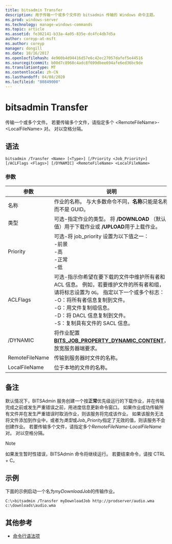 ```yaml
---
title: bitsadmin Transfer
description: 用于传输一个或多个文件的 bitsadmin 传输的 Windows 命令主题。
ms.prod: windows-server
ms.technology: manage-windows-commands
ms.topic: article
ms.assetid: fe302141-b33a-4a05-835e-dc4fc4db7d5a
author: coreyp-at-msft
ms.author: coreyp
manager: dongill
ms.date: 10/16/2017
ms.openlocfilehash: 4e960b4d94416d57e6c42ec27057dafef5e44516
ms.sourcegitcommit: b00d7c8968c4adc8f699dbee694afe6ed36bc9de
ms.translationtype: MT
ms.contentlocale: zh-CN
ms.lasthandoff: 04/08/2020
ms.locfileid: "80849000"
---
```

# <a name="bitsadmin-transfer"></a>bitsadmin Transfer

传输一个或多个文件。 若要传输多个文件，请指定多个 \<RemoteFileName\>-\<LocalFileName\> 对。 对以空格分隔。

## <a name="syntax"></a>语法

```
bitsadmin /Transfer <Name> [<Type>] [/Priority <Job_Priority>] [/ACLFlags <Flags>] [/DYNAMIC] <RemoteFileName> <LocalFileName>
```

### <a name="parameters"></a>参数

|参数|说明|
|---------|-----------|
|名称|作业的名称。 与大多数命令不同，**名称**只能是名称而不是 GUID。|
|类型|可选-指定作业的类型。 将 **/DOWNLOAD** （默认值）用于下载作业或 **/UPLOAD**用于上载作业。|
|Priority|可选-将 job_priority 设置为以下值之一：</br>-前景</br>-高</br>-正常</br>-低|
|ACLFlags|可选-指示你希望在要下载的文件中维护所有者和 ACL 信息。 例如，若要维护文件的所有者和组，请将标志设置为 `OG`。 指定以下一个或多个标志：</br>-O：将所有者信息复制到文件。</br>-G：用文件复制组信息。</br>-D：将 DACL 信息复制到文件。</br>-S：复制具有文件的 SACL 信息。|
|/DYNAMIC|将作业配置[**BITS_JOB_PROPERTY_DYNAMIC_CONTENT**](/windows/desktop/api/bits5_0/ne-bits5_0-bits_job_property_id)，放宽服务器端要求。|
|RemoteFileName|传输到服务器时文件的名称。|
|LocalFileName|位于本地的文件的名称。|

## <a name="remarks"></a>备注

默认情况下，BITSAdmin 服务创建一个按**正常**优先级运行的下载作业，并在传输完成之前或发生严重错误之前，用进度信息更新命令窗口。 如果作业成功传输所有文件并在发生严重错误时取消作业，则该服务将完成该作业。 如果该服务无法将文件添加到作业中，或者为*类型*或*Job_Priority*指定了无效的值，则该服务不会创建作业。 若要传输多个文件，请指定多个*RemoteFileName*-*LocalFileName*对。 对以空格分隔。

> [!NOTE]
> 如果发生暂时性错误，BITSAdmin 命令将继续运行。 若要结束命令，请按 CTRL + C。

## <a name="examples"></a><a name=BKMK_examples></a>示例

下面的示例启动一个名为*myDownloadJob*的传输作业。
```
C:\>bitsadmin /Transfer myDownloadJob http://prodserver/audio.wma c:\downloads\audio.wma
```

## <a name="additional-references"></a>其他参考

- [命令行语法项](command-line-syntax-key.md)